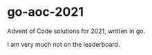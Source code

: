 # go-aoc-2021

Advent of Code solutions for 2021, written in go.

I am very much not on the leaderboard.
